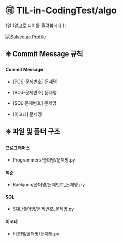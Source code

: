 # 🉑 TIL-in-CodingTest/algo
1일 1알고로 티어를 올려봅시다 ! !
<br>
<br>
[![Solved.ac Profile](http://mazassumnida.wtf/api/v2/generate_badge?boj=harin1212)](https://solved.ac/harin1212/)

## ✳️ Commit Message 규칙

#### Commit Message

- [PGS-문제번호] 문제명

- [BOJ-문제번호] 문제명

- [SQL-문제번호] 문제명
  
- [이코테] 문제명

## ✳️ 파일 및 폴더 구조

#### 프로그래머스

- Programmers/폴더명/문제명.py

#### 백준

- Baekjoon/폴더명/문제번호_문제명.py

#### SQL

- SQL/폴더명/문제번호_문제명.py

#### 이코테

- 이코테/폴더명/문제명.py                   


